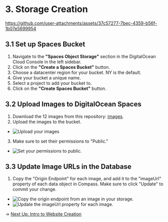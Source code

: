 # 3. Storage Creation

https://github.com/user-attachments/assets/37c57277-7bec-4359-b56f-1b07e5699954

## 3.1 Set up Spaces Bucket

1. Navigate to the **"Spaces Object Storage"** section in the DigitalOcean Cloud Console in the left sidebar.
2. Click on the **"Create a Spaces Bucket"** button.
3. Choose a datacenter region for your bucket. NY is the default.
4. Give your bucket a unique name.
5. Select a project to add your bucket to.
6. Click on the **"Create Spaces Bucket"** button.

## 3.2 Upload Images to DigitalOcean Spaces

1. Download the 12 images from this repository: [images](/images/images.zip).
2. Upload the images to the bucket.
- ![Upload your images](https://doimages.nyc3.cdn.digitaloceanspaces.com/GitHub/funko-showcase-workshop/3-Storage/upload.png)
3. Make sure to set their permissions to "Public."
 - ![Set your permissions to public.](https://doimages.nyc3.cdn.digitaloceanspaces.com/GitHub/funko-showcase-workshop/3-Storage/makepublic.png)

## 3.3 Update Image URLs in the Database

1. Copy the "Origin Endpoint" for each image, and add it to the "imageUrl" property of each data object in Compass. Make sure to click "Update" to commit your change.
- ![Copy the origin endpoint from an image in your storage.](https://doimages.nyc3.cdn.digitaloceanspaces.com/GitHub/funko-showcase-workshop/3-Storage/originendpoint.png)
- ![Update the imageUrl property for each image.](https://doimages.nyc3.cdn.digitaloceanspaces.com/GitHub/funko-showcase-workshop/3-Storage/updateobjectURL.png)

→ [Next Up: Intro to Website Creation](WEBSITE.md)
